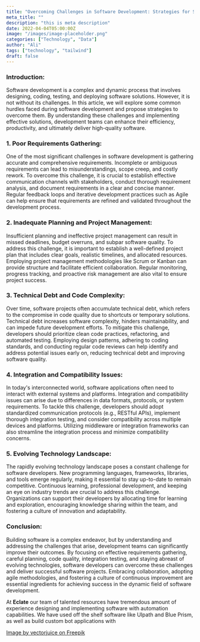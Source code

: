 ```yaml
---
title: "Overcoming Challenges in Software Development: Strategies for Success."
meta_title: ""
description: "this is meta description"
date: 2022-04-04T05:00:00Z
image: "/images/image-placeholder.png"
categories: ["Technology", "Data"]
author: "Ali"
tags: ["technology", "tailwind"]
draft: false
---
```


### Introduction:
Software development is a complex and dynamic process that involves designing, coding, testing, and deploying software solutions. However, it is not without its challenges. In this article, we will explore some common hurdles faced during software development and propose strategies to overcome them. By understanding these challenges and implementing effective solutions, development teams can enhance their efficiency, productivity, and ultimately deliver high-quality software.
### 1. Poor Requirements Gathering:
One of the most significant challenges in software development is gathering accurate and comprehensive requirements. Incomplete or ambiguous requirements can lead to misunderstandings, scope creep, and costly rework. To overcome this challenge, it is crucial to establish effective communication channels with stakeholders, conduct thorough requirement analysis, and document requirements in a clear and concise manner. Regular feedback loops and iterative development practices such as Agile can help ensure that requirements are refined and validated throughout the development process.

### 2. Inadequate Planning and Project Management:
Insufficient planning and ineffective project management can result in missed deadlines, budget overruns, and subpar software quality. To address this challenge, it is important to establish a well-defined project plan that includes clear goals, realistic timelines, and allocated resources. Employing project management methodologies like Scrum or Kanban can provide structure and facilitate efficient collaboration. Regular monitoring, progress tracking, and proactive risk management are also vital to ensure project success.

### 3. Technical Debt and Code Complexity:
Over time, software projects often accumulate technical debt, which refers to the compromise in code quality due to shortcuts or temporary solutions. Technical debt increases software complexity, hinders maintainability, and can impede future development efforts. To mitigate this challenge, developers should prioritize clean code practices, refactoring, and automated testing. Employing design patterns, adhering to coding standards, and conducting regular code reviews can help identify and address potential issues early on, reducing technical debt and improving software quality.

### 4. Integration and Compatibility Issues:
In today's interconnected world, software applications often need to interact with external systems and platforms. Integration and compatibility issues can arise due to differences in data formats, protocols, or system requirements. To tackle this challenge, developers should adopt standardized communication protocols (e.g., RESTful APIs), implement thorough integration testing, and consider compatibility across multiple devices and platforms. Utilizing middleware or integration frameworks can also streamline the integration process and minimize compatibility concerns.

### 5. Evolving Technology Landscape:
The rapidly evolving technology landscape poses a constant challenge for software developers. New programming languages, frameworks, libraries, and tools emerge regularly, making it essential to stay up-to-date to remain competitive. Continuous learning, professional development, and keeping an eye on industry trends are crucial to address this challenge. Organizations can support their developers by allocating time for learning and exploration, encouraging knowledge sharing within the team, and fostering a culture of innovation and adaptability.

### Conclusion:
Building software is a complex endeavor, but by understanding and addressing the challenges that arise, development teams can significantly improve their outcomes. By focusing on effective requirements gathering, careful planning, code quality, integration testing, and staying abreast of evolving technologies, software developers can overcome these challenges and deliver successful software projects. Embracing collaboration, adopting agile methodologies, and fostering a culture of continuous improvement are essential ingredients for achieving success in the dynamic field of software development.

At __Eclate__ our team of talented resources have tremendous amount of experience designing and implementing software with automation capabilities. We have used off the shelf software like UIpath and Blue Prism, as well as build custom bot applications with 


[Image by vectorjuice on Freepik](https://www.freepik.com/free-vector/workforce-organization-management_12085341.htm#query=automation&position=2&from_view=search&track=sph "Image by vectorjuice on Freepik")
